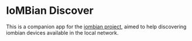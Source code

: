# IoMBian Discover

This is a companion app for the [iombian project](http://https://github.com/Tknika/iombian), aimed to help discovering iombian devices available in the local network.